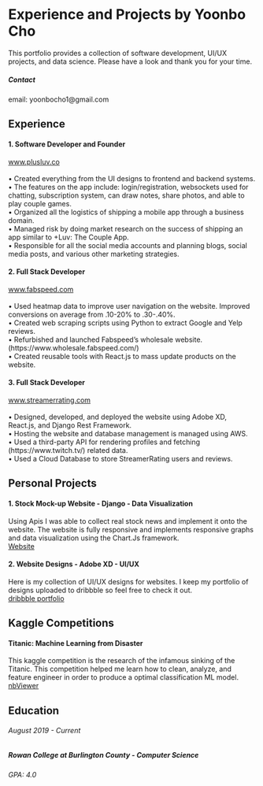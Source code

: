 <h1>Experience and Projects by Yoonbo Cho</h1>
This portfolio provides a collection of software development, UI/UX projects, and data science. Please have a look and thank you for your time.
<h5>Contact</h5>
email: yoonbocho1@gmail.com
<h2>Experience</h2>
<h4>1. Software Developer and Founder</h4>
<a href="https://www.plusluv.co/">www.plusluv.co</a>
<br> <br>
• Created everything from the UI designs to frontend and backend systems. <br>
• The features on the app include: login/registration, websockets used for chatting, subscription system, can draw notes, share photos, and able to play couple games. <br>
• Organized all the logistics of shipping a mobile app through a business domain. <br>
• Managed risk by doing market research on the success of shipping an app similar to +Luv: The Couple App. <br>
• Responsible for all the social media accounts and planning blogs, social media posts, and various other marketing strategies. <br>
<h4>2. Full Stack Developer</h4>
<a href="https://www.fabspeed.com/">www.fabspeed.com</a>
<br> <br>
• Used heatmap data to improve user navigation on the website. 
Improved conversions on average from .10-20% to .30-.40%. <br>
• Created web scraping scripts using Python to extract Google and 
Yelp reviews. <br>
• Refurbished and launched Fabspeed’s wholesale website. 
(https://www.wholesale.fabspeed.com/) <br>
• Created reusable tools with React.js to mass update products on the website. <br>
<h4>3. Full Stack Developer</h4>
<a href="https://www.streamerrating.com/">www.streamerrating.com</a>
<br> <br>
• Designed, developed, and deployed the website using Adobe XD, 
React.js, and Django Rest Framework. <br>
• Hosting the website and database management is managed using 
AWS. <br>
• Used a third-party API for rendering profiles and fetching 
(https://www.twitch.tv/) related data. <br>
• Used a Cloud Database to store StreamerRating users and reviews.
<h2>Personal Projects</h2> 
<h4>1. Stock Mock-up Website - Django - Data Visualization</h4> 
Using Apis I was able to collect real stock news and implement it onto the website. The website is fully responsive and implements responsive graphs and data visualization using the Chart.Js framework.
<br>
<a href="http://yoonbo.pythonanywhere.com/">Website</a>
<br>
<h4>2. Website Designs - Adobe XD - UI/UX</h4>
Here is my collection of UI/UX designs for websites. I keep my portfolio of designs uploaded to dribbble so feel free to check it out.
<br>
<a href="https://dribbble.com/yoonbo1">dribbble portfolio</a>
<br>
<h2>Kaggle Competitions</h2>
<h4>Titanic: Machine Learning from Disaster</h4>
This kaggle competition is the research of the infamous sinking of the Titanic. This competition helped me learn how to clean, analyze, and feature engineer in order to produce a optimal classification ML model.
<br>
<a href="https://nbviewer.jupyter.org/github/yoonbo1/kernels/blob/main/Titanic_Notebook.ipynb">nbViewer</a>
<h2>Education</h2>
<h6>August 2019 - Current</h6>
<h5>Rowan College at Burlington County - Computer Science</h5>
  <h6>GPA: 4.0</h6>

